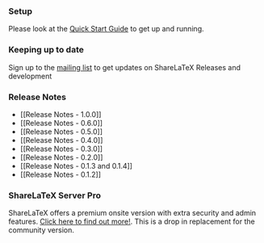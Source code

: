 ### Setup

Please look at the [Quick Start Guide](https://github.com/sharelatex/sharelatex/wiki/Quick-Start-Guide) to get up and running.

### Keeping up to date
Sign up to the [mailing list](http://eepurl.com/bPWeiH) to get updates on ShareLaTeX Releases and development

### Release Notes
* [[Release Notes - 1.0.0]]
* [[Release Notes - 0.6.0]]
* [[Release Notes - 0.5.0]]
* [[Release Notes - 0.4.0]]
* [[Release Notes - 0.3.0]]
* [[Release Notes - 0.2.0]]
* [[Release Notes - 0.1.3 and 0.1.4]]
* [[Release Notes - 0.1.2]]

### ShareLaTeX Server Pro

ShareLaTeX offers a premium onsite version with extra security and admin features. [Click here to find out more!](https://www.sharelatex.com/university/onsite.html). This is a drop in replacement for the community version.

